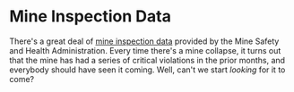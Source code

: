 # Mine Inspection Data

There's a great deal of [mine inspection data](http://www.msha.gov/OpenGovernmentData/OGIMSHA.asp) provided by the Mine Safety and Health Administration. Every time there's a mine collapse, it turns out that the mine has had a series of critical violations in the prior months, and everybody should have seen it coming. Well, can't we start *looking* for it to come?

